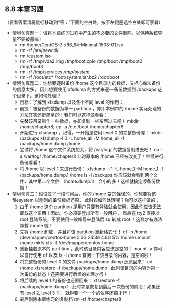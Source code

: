 ## 8.8 本章习题

（要看答案请将鼠标移动到“答：”下面的空白处，按下左键圈选空白处即可察看）

- 情境仿真题一：请将本章练习过程中产生的不必要的文件删除，以保持系统容量不要被恶搞！
  - rm /home/CentOS-7-x86_64-Minimal-1503-01.iso
  - rm -rf /srv/newcd/
  - rm /custom.iso
  - rm -rf /tmp/vda2.img /tmp/boot.cpio /tmp/boot /tmp/boot2 /tmp/boot3
  - rm -rf /tmp/services */tmp/system.*
  - rm -rf /root/etc* /root/system.tar.bz2 /root/boot
- 情境仿真题二：你想要逐时备份 /home 这个目录内的数据，又担心每次备份的信息太多， 因此想要使用 xfsdump 的方式来逐一备份数据到 /backups 这个目录下。该如何处理？
  - 目标：了解到 xfsdump 以及各个不同 level 的作用；
  - 前提：被备份的数据为单一 partition ，亦即本例中的 /home 实际处理的方法其实还挺简单的！我们可以这样做看看：
  - 先替该目录制作一些数据，亦即复制一些东西过去吧！ mkdir /home/chapter8; cp -a /etc /boot /home/chapter8
  - 开始进行 xfsdump ，记得，一开始是使用 level 0 的完整备份喔！ mkdir /backups xfsdump -l 0 -L home_all -M home_all -f /backups/home.dump /home
  - 尝试将 /home 这个文件系统加大，将 /var/log/ 的数据复制进去吧！ cp -a /var/log/ /home/chapter8 此时原本的 /home 已经被改变了！继续进行备份看看！
  - 将 /home 以 level 1 来进行备份： xfsdump -l 1 -L home_1 -M home_1 -f /backups/home.dump.1 /home ls -l /backups 你应该就会看到两个文件，其中第二个文件 （home.dump.1） 会小的多！这样就搞定啰备份数据！
- 情境仿真三：假设过了一段时间后，你的 /home 变的怪怪的，你想要将该 filesystem 以刚刚的备份数据还原， 此时该如何处理呢？你可以这样做的：
  1. 由于 /home 这个 partition 是用户只要有登陆就会使用，因此你应该无法卸载这个东西！因此，你必须要登出所有一般用户， 然后在 tty2 直接以 root 登陆系统，不要使用一般帐号来登陆后 su 转成 root ！这样才有办法卸载 /home 喔！
  2. 先将 /home 卸载，并且将该 partition 重新格式化！ df -h /home /dev/mapper/centos-home 5.0G 245M 4.8G 5% /home umount /home mkfs.xfs -f /dev/mapper/centos-home
  3. 重新挂载原本的 partition ，此时该目录内容应该是空的！ mount -a 你可以自行使用 df 以及 ls -l /home 查阅一下该目录的内容，是空的啦！
  4. 将完整备份的 level 0 的文件 /backups/home.dump 还原回来： cd /home xfsrestore -f /backups/home.dump . 此时该目录的内容为第一次备份的状态！还需要进行后续的处理才行！
  5. 将后续的 level 1 的备份也还原回来： xfsrestore -f /backups/home.dump.1 . 此时才是恢复到最后一次备份的阶段！如果还有 level 2, level 3 时，就得要一个一个的依序还原才行！
  6. 最后删除本章练习的复制档 rm -rf /home/chapter8